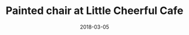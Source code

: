 ---
title: "Painted chair at Little Cheerful Cafe"
date: 2018-03-05
near: Family at Little Cheerful Cafe
picture: /assets/content/camera-roll/2018/03/2018-03-05-painted-chair-at-little-cheerful-cafe/20180305_203700203_iOS.jpg
thumbnail: /assets/content/camera-roll/2018/03/2018-03-05-painted-chair-at-little-cheerful-cafe/20180305_203700203_iOS-thumbnail.jpg
type: picture
tags:
  - photograph
  - artist unknown
  - chair
  - restaurant
  - Little Cheerful Cafe
  - Bellingham
---